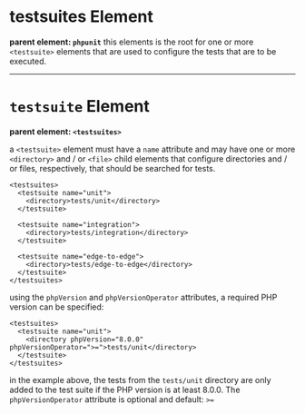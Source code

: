 # testsuites Element
**parent element: `phpunit`**
this elements is the root for one or more `<testsuite>` elements that are used to configure the tests that are to be executed.

---
# `testsuite` Element
**parent element: `<testsuites>`**

a `<testsuite>` element must have a `name` attribute and may have one or more `<directory>` and / or `<file>` child elements that configure directories and / or files, respectively, that should be searched for tests.

```
<testsuites>
  <testsuite name="unit">
    <directory>tests/unit</directory>
  </testsuite>

  <testsuite name="integration">
    <directory>tests/integration</directory>
  </testsuite>

  <testsuite name="edge-to-edge">
    <directory>tests/edge-to-edge</directory>
  </testsuite>
</testsuites>
```
using the `phpVersion` and `phpVersionOperator` attributes, a required PHP version can be specified:
```
<testsuites>
  <testsuite name="unit">
    <directory phpVersion="8.0.0" phpVersionOperator=">=">tests/unit</directory>
  </testsuite>
</testsuites>
```
in the example above, the tests from the `tests/unit` directory are only added to the test suite if the PHP version is at least 8.0.0. The `phpVersionOperator` attribute is optional and default: `>=`
